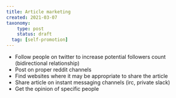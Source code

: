 ```yaml
---
title: Article marketing
created: 2021-03-07
taxonomy:
	type: post
	status: draft
  tag: [self-promotion]
---
```


* Follow people on twitter to increase potential followers count (bidirectional relationship)
* Post on proper reddit channels
* Find websites where it may be appropriate to share the article
* Share article on instant messaging channels (irc, private slack)
* Get the opinion of specific people
